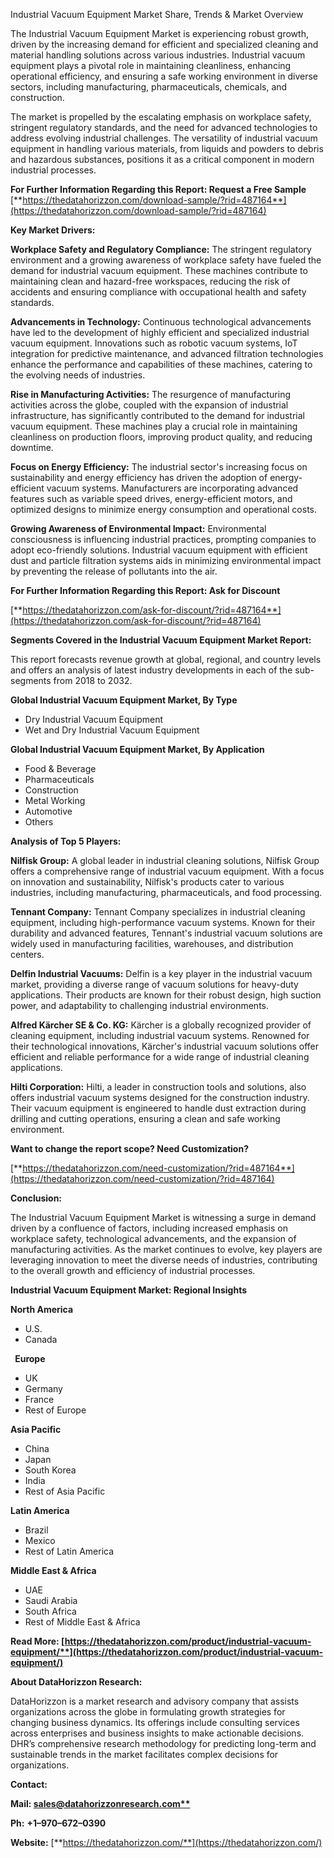 ﻿Industrial Vacuum Equipment Market Share, Trends & Market Overview

The Industrial Vacuum Equipment Market is experiencing robust growth, driven by the increasing demand for efficient and specialized cleaning and material handling solutions across various industries. Industrial vacuum equipment plays a pivotal role in maintaining cleanliness, enhancing operational efficiency, and ensuring a safe working environment in diverse sectors, including manufacturing, pharmaceuticals, chemicals, and construction.

The market is propelled by the escalating emphasis on workplace safety, stringent regulatory standards, and the need for advanced technologies to address evolving industrial challenges. The versatility of industrial vacuum equipment in handling various materials, from liquids and powders to debris and hazardous substances, positions it as a critical component in modern industrial processes.

**For Further Information Regarding this Report: Request a Free Sample** [**https://thedatahorizzon.com/download-sample/?rid=487164**](https://thedatahorizzon.com/download-sample/?rid=487164)

**Key Market Drivers:**

**Workplace Safety and Regulatory Compliance:** The stringent regulatory environment and a growing awareness of workplace safety have fueled the demand for industrial vacuum equipment. These machines contribute to maintaining clean and hazard-free workspaces, reducing the risk of accidents and ensuring compliance with occupational health and safety standards.

**Advancements in Technology:** Continuous technological advancements have led to the development of highly efficient and specialized industrial vacuum equipment. Innovations such as robotic vacuum systems, IoT integration for predictive maintenance, and advanced filtration technologies enhance the performance and capabilities of these machines, catering to the evolving needs of industries.

**Rise in Manufacturing Activities:** The resurgence of manufacturing activities across the globe, coupled with the expansion of industrial infrastructure, has significantly contributed to the demand for industrial vacuum equipment. These machines play a crucial role in maintaining cleanliness on production floors, improving product quality, and reducing downtime.

**Focus on Energy Efficiency:** The industrial sector's increasing focus on sustainability and energy efficiency has driven the adoption of energy-efficient vacuum systems. Manufacturers are incorporating advanced features such as variable speed drives, energy-efficient motors, and optimized designs to minimize energy consumption and operational costs.

**Growing Awareness of Environmental Impact:** Environmental consciousness is influencing industrial practices, prompting companies to adopt eco-friendly solutions. Industrial vacuum equipment with efficient dust and particle filtration systems aids in minimizing environmental impact by preventing the release of pollutants into the air.

**For Further Information Regarding this Report: Ask for Discount**

[**https://thedatahorizzon.com/ask-for-discount/?rid=487164**](https://thedatahorizzon.com/ask-for-discount/?rid=487164)

**Segments Covered in the Industrial Vacuum Equipment Market Report:**

This report forecasts revenue growth at global, regional, and country levels and offers an analysis of latest industry developments in each of the sub-segments from 2018 to 2032.

**Global Industrial Vacuum Equipment Market, By Type**

- Dry Industrial Vacuum Equipment
- Wet and Dry Industrial Vacuum Equipment

**Global Industrial Vacuum Equipment Market, By Application**

- Food & Beverage
- Pharmaceuticals
- Construction
- Metal Working
- Automotive
- Others

**Analysis of Top 5 Players:**

**Nilfisk Group:** A global leader in industrial cleaning solutions, Nilfisk Group offers a comprehensive range of industrial vacuum equipment. With a focus on innovation and sustainability, Nilfisk's products cater to various industries, including manufacturing, pharmaceuticals, and food processing.

**Tennant Company:** Tennant Company specializes in industrial cleaning equipment, including high-performance vacuum systems. Known for their durability and advanced features, Tennant's industrial vacuum solutions are widely used in manufacturing facilities, warehouses, and distribution centers.

**Delfin Industrial Vacuums:** Delfin is a key player in the industrial vacuum market, providing a diverse range of vacuum solutions for heavy-duty applications. Their products are known for their robust design, high suction power, and adaptability to challenging industrial environments.

**Alfred Kärcher SE & Co. KG:** Kärcher is a globally recognized provider of cleaning equipment, including industrial vacuum systems. Renowned for their technological innovations, Kärcher's industrial vacuum solutions offer efficient and reliable performance for a wide range of industrial cleaning applications.

**Hilti Corporation:** Hilti, a leader in construction tools and solutions, also offers industrial vacuum systems designed for the construction industry. Their vacuum equipment is engineered to handle dust extraction during drilling and cutting operations, ensuring a clean and safe working environment.

**Want to change the report scope? Need Customization?**

[**https://thedatahorizzon.com/need-customization/?rid=487164**](https://thedatahorizzon.com/need-customization/?rid=487164)

**Conclusion:**

The Industrial Vacuum Equipment Market is witnessing a surge in demand driven by a confluence of factors, including increased emphasis on workplace safety, technological advancements, and the expansion of manufacturing activities. As the market continues to evolve, key players are leveraging innovation to meet the diverse needs of industries, contributing to the overall growth and efficiency of industrial processes.

**Industrial Vacuum Equipment Market: Regional Insights**

**North America**

- U.S.
- Canada

` `**Europe**

- UK
- Germany
- France
- Rest of Europe

**Asia Pacific**

- China
- Japan
- South Korea
- India
- Rest of Asia Pacific

**Latin America**

- Brazil
- Mexico
- Rest of Latin America

**Middle East & Africa**

- UAE
- Saudi Arabia
- South Africa
- Rest of Middle East & Africa

**Read More: [https://thedatahorizzon.com/product/industrial-vacuum-equipment/**](https://thedatahorizzon.com/product/industrial-vacuum-equipment/)**


**About DataHorizzon Research:**

DataHorizzon is a market research and advisory company that assists organizations across the globe in formulating growth strategies for changing business dynamics. Its offerings include consulting services across enterprises and business insights to make actionable decisions. DHR’s comprehensive research methodology for predicting long-term and sustainable trends in the market facilitates complex decisions for organizations.

**Contact:**

**Mail: [sales@datahorizzonresearch.com**](mailto:sales@datahorizzonresearch.com)**

**Ph:** **+1–970–672–0390**

**Website:** [**https://thedatahorizzon.com/**](https://thedatahorizzon.com/)


